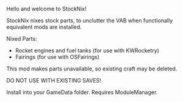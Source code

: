 Hello and welcome to StockNix!

StockNix nixes stock parts, to unclutter the VAB when functionally equivalent mods are installed.

Nixed Parts:
* Rocket engines and fuel tanks (for use with KWRocketry)
* Fairings (for use with OSFairings)

This mod makes parts unavailable, so existing craft may be deleted.

DO NOT USE WITH EXISTING SAVES!

Install into your GameData folder. Requires ModuleManager.
